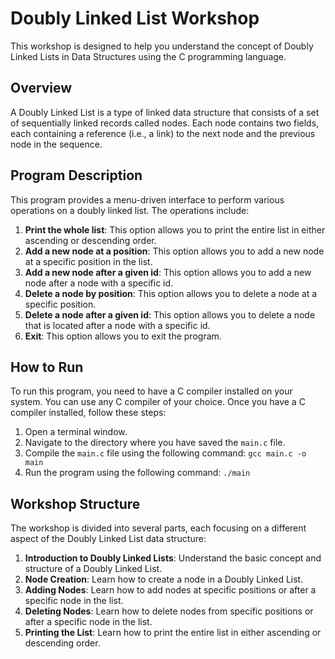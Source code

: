 # Doubly Linked List Workshop

This workshop is designed to help you understand the concept of Doubly Linked Lists in Data Structures using the C programming language.

## Overview

A Doubly Linked List is a type of linked data structure that consists of a set of sequentially linked records called nodes. Each node contains two fields, each containing a reference (i.e., a link) to the next node and the previous node in the sequence.

## Program Description

This program provides a menu-driven interface to perform various operations on a doubly linked list. The operations include:

1. **Print the whole list**: This option allows you to print the entire list in either ascending or descending order.
2. **Add a new node at a position**: This option allows you to add a new node at a specific position in the list.
3. **Add a new node after a given id**: This option allows you to add a new node after a node with a specific id.
4. **Delete a node by position**: This option allows you to delete a node at a specific position.
5. **Delete a node after a given id**: This option allows you to delete a node that is located after a node with a specific id.
6. **Exit**: This option allows you to exit the program.

## How to Run

To run this program, you need to have a C compiler installed on your system. You can use any C compiler of your choice. Once you have a C compiler installed, follow these steps:

1. Open a terminal window.
2. Navigate to the directory where you have saved the `main.c` file.
3. Compile the `main.c` file using the following command: `gcc main.c -o main`
4. Run the program using the following command: `./main`

## Workshop Structure

The workshop is divided into several parts, each focusing on a different aspect of the Doubly Linked List data structure:

1. **Introduction to Doubly Linked Lists**: Understand the basic concept and structure of a Doubly Linked List.
2. **Node Creation**: Learn how to create a node in a Doubly Linked List.
3. **Adding Nodes**: Learn how to add nodes at specific positions or after a specific node in the list.
4. **Deleting Nodes**: Learn how to delete nodes from specific positions or after a specific node in the list.
5. **Printing the List**: Learn how to print the entire list in either ascending or descending order.
